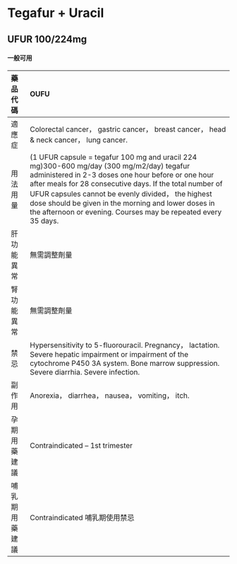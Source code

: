 # Tegafur + Uracil

## UFUR 100/224mg

#### 一般可用

| 藥品代碼       | OUFU                                                                                                                                                                                                                                                                                                                                                                                     |
|:---------------|:-----------------------------------------------------------------------------------------------------------------------------------------------------------------------------------------------------------------------------------------------------------------------------------------------------------------------------------------------------------------------------------------|
| 適應症         | Colorectal cancer， gastric cancer， breast cancer， head & neck cancer， lung cancer.                                                                                                                                                                                                                                                                                                   |
| 用法用量       | (1 UFUR capsule = tegafur 100 mg and uracil 224 mg)300-600 mg/day (300 mg/m2/day) tegafur administered in 2-3 doses one hour before or one hour after meals for 28 consecutive days. If the total number of UFUR capsules cannot be evenly divided， the highest dose should be given in the morning and lower doses in the afternoon or evening. Courses may be repeated every 35 days. |
| 肝功能異常     | 無需調整劑量                                                                                                                                                                                                                                                                                                                                                                             |
| 腎功能異常     | 無需調整劑量                                                                                                                                                                                                                                                                                                                                                                             |
| 禁忌           | Hypersensitivity to 5-fluorouracil. Pregnancy， lactation. Severe hepatic impairment or impairment of the cytochrome P450 3A system. Bone marrow suppression. Severe diarrhia. Severe infection.                                                                                                                                                                                         |
| 副作用         | Anorexia， diarrhea， nausea， vomiting， itch.                                                                                                                                                                                                                                                                                                                                          |
| 孕期用藥建議   | Contraindicated – 1st trimester                                                                                                                                                                                                                                                                                                                                                          |
| 哺乳期用藥建議 | Contraindicated 哺乳期使用禁忌                                                                                                                                                                                                                                                                                                                                                           |

